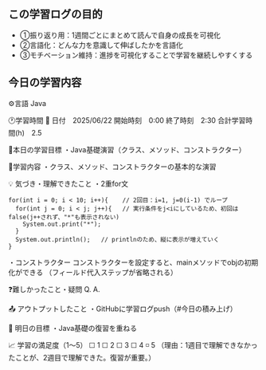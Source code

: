 ## この学習ログの目的
* ①振り返り用：1週間ごとにまとめて読んで自身の成長を可視化
* ②言語化：どんな力を意識して伸ばしたかを言語化
* ③モチベーション維持：進捗を可視化することで学習を継続しやすくする

## 今日の学習内容
⚙️言語 Java

🕐学習時間
📅 日付　2025/06/22
開始時刻　0:00
終了時刻　2:30
合計学習時間(h)　2.5

🎯本日の学習目標
・Java基礎演習（クラス、メソッド、コンストラクター）

📝学習内容
・クラス、メソッド、コンストラクターの基本的な演習

💡 気づき・理解できたこと
・2重for文
  ```
  for(int i = 0; i < 10; i++){    // 2回目：i=1, j=0(i-1) でループ
    for(int j = 0; i < j; j++){   // 実行条件をj<iにしているため、初回はfalse(j++されず、"*"も表示されない)
      System.out.print("*");
    }
    System.out.println();   // printlnのため、縦に表示が増えていく
  }
```
・コンストラクター
  コンストラクターを設定すると、mainメソッドでobjの初期化ができる
  （フィールド代入ステップが省略される）

❓難しかったこと・疑問
Q. 
A. 

📤 アウトプットしたこと
・GitHubに学習ログpush（#今日の積み上げ）

🌱 明日の目標
・Java基礎の復習を重ねる

📈 学習の満足度（1〜5）
☐ 1 ☐ 2 ☐ 3 ☐ 4 ◽️ 5
（理由：1週目で理解できなかったことが、2週目で理解できた。復習が重要。）
